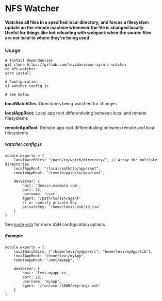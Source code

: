 # NFS Watcher
#### Watches all files in a specified local directory, and forces a filesystem update on the remote machine whenever the file is changed locally. Useful for things like hot reloading with webpack when the source files are not local to where they're being used.

### Usage
```shell
# Install dependencies
git clone https://github.com/levidavidmurray/nfs-watcher
cd nfs-watcher
yarn install
```

```shell
# Configuration
vi watcher.config.js

# See below
```

**localWatchDirs**: Directories being watched for changes

**localAppRoot**: Local app root differentiating between local and remote filesystems

**remoteAppRoot**: Remote app root differentiating between remote and local filesystems

##### watcher.config.js
```config
module.exports = {
	localWatchDirs: "/path/to/watch/directory/", // Array for multiple directories
	localAppRoot: "/local/path/to/app/root",
	remoteAppRoot: "/remote/path/to/app/root",

	devServer: {
		host: 'domain.example.com',
		port: 22,
		username: 'user',
		agent: '/path/to/ssh/agent'
		// or specify private key
		privateKey: '/home/levi/.ssh/id_rsa'
	}
}
```
See [node-ssh](https://www.npmjs.com/package/node-ssh) for more SSH configuration options

##### Example
```config
module.exports = {
	localWatchDirs: ["/home/levi/myApp/src", "home/levi/myApp/lib"],
	localAppRoot: "/home/levi/myApp",
	remoteAppRoot: "/mnt/myApp",

	devServer: {
		host: 'levi.myapp.ca',
		port: 22,
		username: 'myapp',
		agent: '/run/user/1000/keyring/.ssh'
	}
}
```
